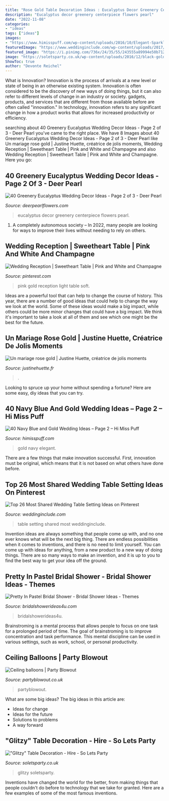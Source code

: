 ```yaml
---
title: "Rose Gold Table Decoration Ideas : Eucalyptus Decor Greenery Centerpiece Flowers Pearl"
description: "Eucalyptus decor greenery centerpiece flowers pearl"
date: "2022-11-08"
categories:
- "ideas"
tags: ["ideas"]
images:
- "https://www.himisspuff.com/wp-content/uploads/2016/10/Elegant-Sparkly-Barn-Wedding-Ideas-in-Gold-Blue.jpg"
featuredImage: "https://www.weddinginclude.com/wp-content/uploads/2017/10/The-26-Most-Shared-Wedding-Table-Setting-Ideas_007.jpg"
featured_image: "https://i.pinimg.com/736x/24/35/55/243555a89994e50b7121b36fe5f049be--pink-and-gold-wedding-blush-and-gold.jpg"
image: "https://soletsparty.co.uk/wp-content/uploads/2016/12/black-gold-table-decorations-bespoke.png"
ShowToc: true
author: "Devonte Reichel"
---
```



What is Innovation?
Innovation is the process of arrivals at a new level or state of being in an otherwise existing system. Innovation is often considered to be the discovery of new ways of doing things, but it can also refer to different levels of change in an industry or society. gadgets, products, and services that are different from those available before are often called "innovation." In technology, innovation refers to any significant change in how a product works that allows for increased productivity or efficiency.

	

		
searching about 40 Greenery Eucalyptus Wedding Decor Ideas - Page 2 of 3 - Deer Pearl you've came to the right place. We have 8 Images about 40 Greenery Eucalyptus Wedding Decor Ideas - Page 2 of 3 - Deer Pearl like Un mariage rose gold | Justine Huette, créatrice de jolis moments, Wedding Reception | Sweetheart Table | Pink and White and Champagne and also Wedding Reception | Sweetheart Table | Pink and White and Champagne. Here you go:
		
    
## 40 Greenery Eucalyptus Wedding Decor Ideas - Page 2 Of 3 - Deer Pearl

<img loading=lazy src="http://www.deerpearlflowers.com/wp-content/uploads/2016/12/eucalyptus-green-wedding-centerpiece.jpg" onerror="this.onerror=null;this.src='https://tse4.mm.bing.net/th?id=OIP.on1tFLx9G8Mtmsv-zO61qwHaLH&amp;pid=15.1';" alt="40 Greenery Eucalyptus Wedding Decor Ideas - Page 2 of 3 - Deer Pearl">

_Source: deerpearlflowers.com_

>eucalyptus decor greenery centerpiece flowers pearl. 

	

1. A completely autonomous society – In 2022, many people are looking for ways to improve their lives without needing to rely on others.

    
## Wedding Reception | Sweetheart Table | Pink And White And Champagne

<img loading=lazy src="https://i.pinimg.com/736x/24/35/55/243555a89994e50b7121b36fe5f049be--pink-and-gold-wedding-blush-and-gold.jpg" onerror="this.onerror=null;this.src='https://tse2.mm.bing.net/th?id=OIP.1X2738pekacFPdfSvbtaxQHaLH&amp;pid=15.1';" alt="Wedding Reception | Sweetheart Table | Pink and White and Champagne">

_Source: pinterest.com_

>pink gold reception light table soft. 

	

Ideas are a powerful tool that can help to change the course of history. This year, there are a number of good ideas that could help to change the way we look at the world. Some of these ideas would make a big impact, while others could be more minor changes that could have a big impact. We think it's important to take a look at all of them and see which one might be the best for the future.

    
## Un Mariage Rose Gold | Justine Huette, Créatrice De Jolis Moments

<img loading=lazy src="https://justinehuette.fr/wp-content/uploads/2016/08/centre-de-table-rose-gold-mariage.jpg" onerror="this.onerror=null;this.src='https://tse1.mm.bing.net/th?id=OIP.77c3ATPpl9HCh45WHRpw3AHaLI&amp;pid=15.1';" alt="Un mariage rose gold | Justine Huette, créatrice de jolis moments">

_Source: justinehuette.fr_

>. 

	

Looking to spruce up your home without spending a fortune? Here are some easy, diy ideas that you can try. 

    
## 40 Navy Blue And Gold Wedding Ideas – Page 2 – Hi Miss Puff

<img loading=lazy src="https://www.himisspuff.com/wp-content/uploads/2016/10/Elegant-Sparkly-Barn-Wedding-Ideas-in-Gold-Blue.jpg" onerror="this.onerror=null;this.src='https://tse1.mm.bing.net/th?id=OIP.O7IlyNayTDdfzXY6uBvciQHaLH&amp;pid=15.1';" alt="40 Navy Blue and Gold Wedding Ideas – Page 2 – Hi Miss Puff">

_Source: himisspuff.com_

>gold navy elegant. 

	

There are a few things that make innovation successful. First, innovation must be original, which means that it is not based on what others have done before.

    
## Top 26 Most Shared Wedding Table Setting Ideas On Pinterest

<img loading=lazy src="https://www.weddinginclude.com/wp-content/uploads/2017/10/The-26-Most-Shared-Wedding-Table-Setting-Ideas_007.jpg" onerror="this.onerror=null;this.src='https://tse4.mm.bing.net/th?id=OIP.NYO2rCfkBmqHzIyy0z4t1QHaLH&amp;pid=15.1';" alt="Top 26 Most Shared Wedding Table Setting Ideas on Pinterest">

_Source: weddinginclude.com_

>table setting shared most weddinginclude. 

	

Invention ideas are always something that people come up with, and no one ever knows what will be the next big thing. There are endless possibilities when it comes to inventions, and there is no need to limit yourself. You can come up with ideas for anything, from a new product to a new way of doing things. There are so many ways to make an invention, and it is up to you to find the best way to get your idea off the ground.

    
## Pretty In Pastel Bridal Shower - Bridal Shower Ideas - Themes

<img loading=lazy src="https://www.bridalshowerideas4u.com/wp-content/uploads/2016/11/Pretty-In-Pastel-Bridal-Shower-Cupcakes.jpeg" onerror="this.onerror=null;this.src='https://tse1.mm.bing.net/th?id=OIP.QiVghHcUKI9eU4kKPU0NCAHaJ4&amp;pid=15.1';" alt="Pretty In Pastel Bridal Shower - Bridal Shower Ideas - Themes">

_Source: bridalshowerideas4u.com_

>bridalshowerideas4u. 

	

Brainstroming is a mental process that allows people to focus on one task for a prolonged period of time. The goal of brainstroming is to improve concentration and task performance. This mental discipline can be used in various settings, such as work, school, or personal productivity.

    
## Ceiling Balloons | Party Blowout

<img loading=lazy src="https://www.partyblowout.co.uk/wp-content/uploads/2019/09/2019-07-20-11.19.27.jpg" onerror="this.onerror=null;this.src='https://tse1.mm.bing.net/th?id=OIP.XEpIpNirZTdzQttICYI0gQHaJ4&amp;pid=15.1';" alt="Ceiling balloons | Party Blowout">

_Source: partyblowout.co.uk_

>partyblowout. 

	

What are some big ideas?
The big ideas in this article are: 
- Ideas for change 
- Ideas for the future 
- Solutions to problems
- A way forward

    
## &quot;Glitzy&quot; Table Decoration - Hire - So Lets Party

<img loading=lazy src="https://soletsparty.co.uk/wp-content/uploads/2016/12/black-gold-table-decorations-bespoke.png" onerror="this.onerror=null;this.src='https://tse3.mm.bing.net/th?id=OIP.Cy1aln0BCdymIYCPHOY7ogHaJ3&amp;pid=15.1';" alt="&quot;Glitzy&quot; Table Decoration - Hire - So Lets Party">

_Source: soletsparty.co.uk_

>glitzy soletsparty. 

	

Inventions have changed the world for the better, from making things that people couldn't do before to technology that we take for granted. Here are a few examples of some of the most famous inventions.

